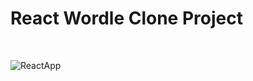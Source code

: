 # React Wordle Clone Project
<br>


![ReactApp](https://user-images.githubusercontent.com/97414099/153116372-949775ee-1e6a-4535-b805-fca9fa193031.JPG)
